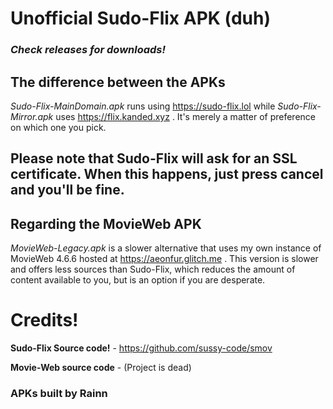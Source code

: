 # Unofficial Sudo-Flix APK (duh)

### *Check releases for downloads!* ###

## The difference between the APKs


*Sudo-Flix-MainDomain.apk* runs using https://sudo-flix.lol while *Sudo-Flix-Mirror.apk* uses https://flix.kanded.xyz . It's merely a matter of preference on which one you pick.

## **Please note that Sudo-Flix will ask for an SSL certificate. When this happens, just press cancel and you'll be fine.** ##


## Regarding the MovieWeb APK


*MovieWeb-Legacy.apk* is a slower alternative that uses my own instance of MovieWeb 4.6.6 hosted at https://aeonfur.glitch.me . This version is slower and offers less sources than Sudo-Flix, which reduces the amount of content available to you, but is an option if you are desperate.

# Credits!

**Sudo-Flix Source code!** - https://github.com/sussy-code/smov

**Movie-Web source code** - (Project is dead)

### APKs built by Rainn ##
